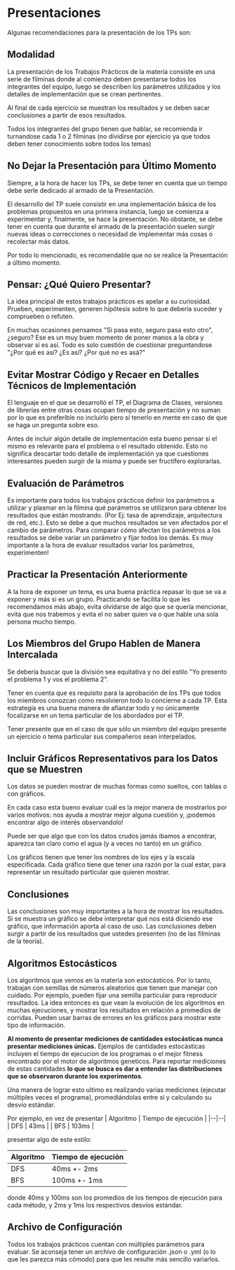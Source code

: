 # Presentaciones

Algunas recomendaciones para la presentación de los TPs son:

## Modalidad

La presentación de los Trabajos Prácticos de la materia consiste en una serie de filminas donde al comienzo deben presentarse todos los integrantes del equipo, luego se describen los parámetros utilizados y los detalles de implementación que se crean pertinentes. 

Al final de cada ejercicio se muestran los resultados y se deben sacar conclusiones a partir de esos resultados. 

Todos los integrantes del grupo tienen que hablar, se recomienda ir turnandose cada 1 o 2 filminas (no dividirse por ejercicio ya que todos deben tener conocimiento sobre todos los temas) 

## No Dejar la Presentación para Último Momento

Siempre, a la hora de hacer los TPs, se debe tener en cuenta que un tiempo debe serle dedicado al armado de la Presentación.

El desarrollo del TP suele consistir en una implementación básica de los problemas propuestos en una primera instancia, luego se comienza a experimentar y, finalmente, se hace la presentación. No obstante, se debe tener en cuenta que durante el armado de la presentación suelen surgir nuevas ideas o correcciones o necesidad de implementar más cosas o recolectar más datos.

Por todo lo mencionado, es recomendable que no se realice la Presentación a último momento.

## Pensar: ¿Qué Quiero Presentar?

La idea principal de estos trabajos prácticos es apelar a su curiosidad. Prueben, experimenten, generen hipótesis sobre lo que debería suceder y comprueben o refuten.

En muchas ocasiones pensamos "Si pasa esto, seguro pasa esto otro", ¿seguro? Ese es un muy buen momento de poner manos a la obra y observar si es así. Todo es solo cuestión de cuestionar preguntandose "¿Por qué es así? ¿Es así? ¿Por qué no es asá?"

## Evitar Mostrar Código y Recaer en Detalles Técnicos de Implementación

El lenguaje en el que se desarrolló el TP, el Diagrama de Clases, versiones de librerías entre otras cosas ocupan tiempo de presentación y no suman por lo que es preferible no incluirlo pero sí tenerlo en mente en caso de que se haga un pregunta sobre eso.

Antes de incluir algún detalle de implementación esta bueno pensar si el mismo es relevante para el problema o el resultado obtenido. Esto no significa descartar todo detalle de implementación ya que cuestiones interesantes pueden surgir de la misma y puede ser fructífero explorarlas.

## Evaluación de Parámetros

Es importante para todos los trabajos prácticos definir los parámetros a utilizar y plasmar en la filmina qué parámetros se utilizaron para obtener los resultados que están mostrando. (Por Ej: tasa de aprendizaje, arquitectura de red, etc.). Esto se debe a que muchos resultados se ven afectados por el cambio de parámetros. Para comparar cómo afectan los parámetros a los resultados se debe variar un parámetro y fijar todos los demás. Es muy importante a la hora de evaluar resultados variar los parámetros, experimenten! 

## Practicar la Presentación Anteriormente

A la hora de exponer un tema, es una buena práctica repasar lo que se va a exponer y más si es un grupo. Practicando se facilita lo que les recomendamos más abajo, evita olvidarse de algo que se quería mencionar, evita que nos trabemos y evita el no saber quien va o que hable una sola persona mucho tiempo.

## Los Miembros del Grupo Hablen de Manera Intercalada

Se debería buscar que la división sea equitativa y no del estilo "Yo presento el problema 1 y vos el problema 2".

Tener en cuenta que es requisito para la aprobación de los TPs que todos los miembros conozcan como resolvieron todo lo concierne a cada TP. Esta estrategía es una buena manera de afianzar todo y no únicamente focalizarse en un tema particular de los abordados por el TP.

Tener presente que en el caso de que sólo un miembro del equipo presente un ejercicio o tema particular sus compañeros sean interpelados.

## Incluir Gráficos Representativos para los Datos que se Muestren

Los datos se pueden mostrar de muchas formas como sueltos, con tablas o con gráficos.

En cada caso esta bueno evaluar cuál es la mejor manera de mostrarlos por varios motivos: nos ayuda a mostrar mejor alguna cuestión y, ¡podemos encontrar algo de interés observandolo! 

Puede ser que algo que con los datos crudos jamás ibamos a encontrar, aparezca tan claro como el agua (y a veces no tanto) en un gráfico. 

Los gráficos tienen que tener los nombres de los ejes y la escala especificada. Cada gráfico tiene que tener una razón por la cual estar, para representar un resultado particular que quieren mostrar.


## Conclusiones 

Las conclusiones son muy importantes a la hora de mostrar los resultados. Si se muestra un gráfico se debe interpretar qué nos está diciendo ese gráfico, que información aporta al caso de uso. Las conclusiones deben surgir a partir de los resultados que ustedes presenten (no de las filminas de la teoría).

## Algoritmos Estocásticos 

Los algoritmos que vemos en la materia son estocásticos. Por lo tanto, trabajan con semillas de números aleatorios que tienen que manejar con cuidado.  Por ejemplo, pueden fijar una semilla particular para reproducir resultados. La idea entonces es que vean la evolución de los algoritmos en muchas ejecuciones, y mostrar los resultados en relación a promedios de corridas.  Pueden usar barras de errores en los gráficos para mostrar este tipo de información.

**Al momento de presentar mediciones de cantidades estocásticas nunca presentar mediciones únicas.** Ejemplos de cantidades estocásticas incluyen el tiempo de ejecucion de los programas o el mejor fitness encontrado por el motor de algoritmos geneticos. Para reportar mediciones de estas cantidades **lo que se busca es dar a entender las distribuciones que se observaron durante los experimentos**. 

Una manera de lograr esto ultimo es realizando varias mediciones (ejecutar múltiples veces el programa), promediándolas entre sí y calculando su desvío estándar. 

Por ejemplo, en vez de presentar
| Algoritmo | Tiempo de ejecución |
|--|--|
| DFS | 43ms |
| BFS | 103ms |

presentar algo de este estilo:

| Algoritmo | Tiempo de ejecución |
|--|--|
| DFS | 40ms +- 2ms |
| BFS | 100ms +- 1ms |

donde 40ms y 100ms son los promedios de los tiempos de ejecución para cada método, y 2ms y 1ms los respectivos desvíos estándar.

## Archivo de Configuración 

Todos los trabajos prácticos cuentan con múltiples parámetros para evaluar. Se aconseja tener un archivo de configuración .json o .yml (o lo que les parezca más cómodo) para que les resulte más sencillo variarlos. 

